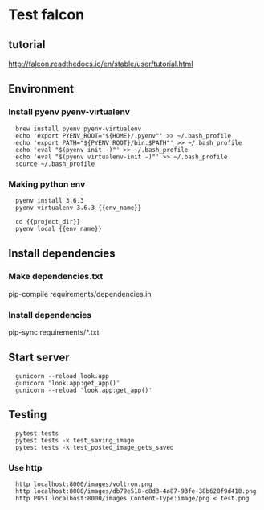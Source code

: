 # Test falcon

## tutorial

  http://falcon.readthedocs.io/en/stable/user/tutorial.html

## Environment

### Install pyenv pyenv-virtualenv

```
  brew install pyenv pyenv-virtualenv
  echo 'export PYENV_ROOT="${HOME}/.pyenv"' >> ~/.bash_profile
  echo 'export PATH="${PYENV_ROOT}/bin:$PATH"' >> ~/.bash_profile
  echo 'eval "$(pyenv init -)"' >> ~/.bash_profile
  echo 'eval "$(pyenv virtualenv-init -)"' >> ~/.bash_profile
  source ~/.bash_profile
```

### Making python env

```
  pyenv install 3.6.3
  pyenv virtualenv 3.6.3 {{env_name}}
  
  cd {{project_dir}}
  pyenv local {{env_name}}
```

## Install dependencies

### Make dependencies.txt

  pip-compile requirements/dependencies.in

### Install dependencies

  pip-sync requirements/*.txt

## Start server

```
  gunicorn --reload look.app
  gunicorn 'look.app:get_app()'
  gunicorn --reload 'look.app:get_app()'
```

## Testing

```
  pytest tests
  pytest tests -k test_saving_image
  pytest tests -k test_posted_image_gets_saved
```

### Use http

```
  http localhost:8000/images/voltron.png
  http localhost:8000/images/db79e518-c8d3-4a87-93fe-38b620f9d410.png
  http POST localhost:8000/images Content-Type:image/png < test.png
```